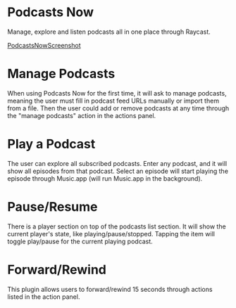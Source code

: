 # Podcasts Now

Manage, explore and listen podcasts all in one place through Raycast.

[PodcastsNowScreenshot](https://user-images.githubusercontent.com/5436425/216759084-fabfdd79-a319-40ad-9b96-8619ac424990.png)

# Manage Podcasts

When using Podcasts Now for the first time, it will ask to manage podcasts, meaning the user must fill in podcast feed URLs manually or import them from a file.
Then the user could add or remove podcasts at any time through the "manage podcasts" action in the actions panel.

# Play a Podcast

The user can explore all subscribed podcasts. Enter any podcast, and it will show all episodes from that podcast.
Select an episode will start playing the episode through Music.app (will run Music.app in the background).

# Pause/Resume

There is a player section on top of the podcasts list section. It will show the current player's state, like playing/pause/stopped.
Tapping the item will toggle play/pause for the current playing podcast.

# Forward/Rewind

This plugin allows users to forward/rewind 15 seconds through actions listed in the action panel.


